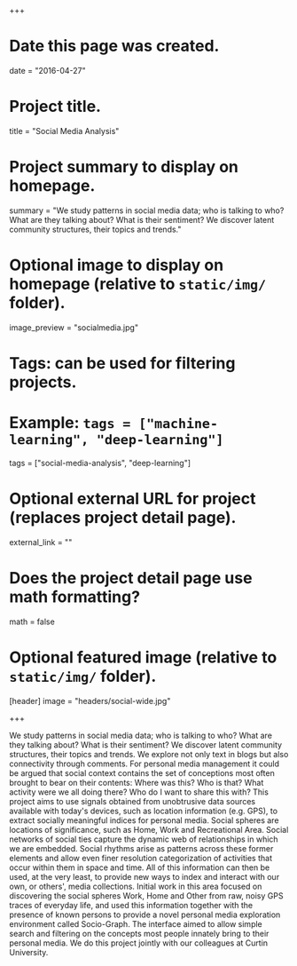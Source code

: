 +++
# Date this page was created.
date = "2016-04-27"

# Project title.
title = "Social Media Analysis"

# Project summary to display on homepage.
summary = "We study patterns in social media data; who is talking to who? What are they talking about? What is their sentiment? We discover latent community structures, their topics and trends."

# Optional image to display on homepage (relative to `static/img/` folder).
image_preview = "socialmedia.jpg"

# Tags: can be used for filtering projects.
# Example: `tags = ["machine-learning", "deep-learning"]`
tags = ["social-media-analysis", "deep-learning"]

# Optional external URL for project (replaces project detail page).
external_link = ""

# Does the project detail page use math formatting?
math = false

# Optional featured image (relative to `static/img/` folder).
[header]
image = "headers/social-wide.jpg"


+++

We study patterns in social media data; who is talking to who? What are they talking about? What is their sentiment? We discover latent community structures, their topics and trends. We explore not only text in blogs but also connectivity through comments. For personal media management it could be argued that social context contains the set of conceptions most often brought to bear on their contents: Where was this? Who is that? What activity were we all doing there? Who do I want to share this with? This project aims to use signals obtained from unobtrusive data sources available with today's devices, such as location information (e.g. GPS), to extract socially meaningful indices for personal media. Social spheres are locations of significance, such as Home, Work and Recreational Area. Social networks of social ties capture the dynamic web of relationships in which we are embedded. Social rhythms arise as patterns across these former elements and allow even finer resolution categorization of activities that occur within them in space and time. All of this information can then be used, at the very least, to provide new ways to index and interact with our own, or others', media collections. Initial work in this area focused on discovering the social spheres Work, Home and Other from raw, noisy GPS traces of everyday life, and used this information together with the presence of known persons to provide a novel personal media exploration environment called Socio-Graph. The interface aimed to allow simple search and filtering on the concepts most people innately bring to their personal media. We do this project jointly with our colleagues at Curtin University.